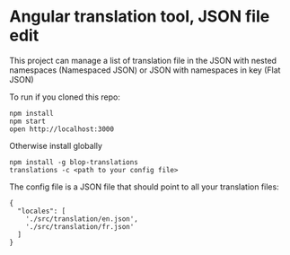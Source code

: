 # Angular translation tool, JSON file edit 

This project can manage a list of translation file
in the JSON with nested namespaces (Namespaced JSON) or JSON with namespaces in key (Flat JSON)

To run if you cloned this repo:

```
npm install
npm start
open http://localhost:3000
```

Otherwise install globally 

```
npm install -g blop-translations
translations -c <path to your config file>
```

The config file is a JSON file that should point to all your translation files:

```
{
  "locales": [
    './src/translation/en.json',
    './src/translation/fr.json'
  ]
}
```
